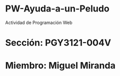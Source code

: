 # PW-Ayuda-a-un-Peludo
Actividad de Programación Web

# Sección: PGY3121-004V
# Miembro: Miguel Miranda
